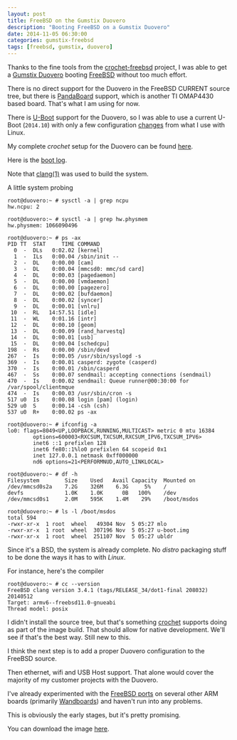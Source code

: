 ```yaml
---
layout: post
title: FreeBSD on the Gumstix Duovero
description: "Booting FreeBSD on a Gumstix Duovero"
date: 2014-11-05 06:30:00
categories: gumstix-freebsd
tags: [freebsd, gumstix, duovero]
---
```


Thanks to the fine tools from the [crochet-freebsd][crochet-freebsd] project, I was able to get a [Gumstix Duovero][duovero] booting [FreeBSD][freebsd] without too much effort.

There is no direct support for the Duovero in the FreeBSD CURRENT source tree, but there is [PandaBoard][pandaboard] support, which is another TI OMAP4430 based board. That's what I am using for now.

There is [U-Boot][uboot] support for the Duovero, so I was able to use a current U-Boot (`2014.10`) with only a few configuration [changes][uboot-duovero-patch] from what I use with Linux.

My complete *crochet* setup for the Duovero can be found [here][crochet-duovero].

Here is the [boot log][duovero-boot-log].

Note that [clang(1)][clang] was used to build the system.

A little system probing

    root@duovero:~ # sysctl -a | grep ncpu
    hw.ncpu: 2

    root@duovero:~ # sysctl -a | grep hw.physmem
    hw.physmem: 1066090496

    root@duovero:~ # ps -ax
    PID TT  STAT     TIME COMMAND
      0  -  DLs   0:02.02 [kernel]
      1  -  ILs   0:00.04 /sbin/init --
      2  -  DL    0:00.00 [cam]
      3  -  DL    0:00.04 [mmcsd0: mmc/sd card]
      4  -  DL    0:00.03 [pagedaemon]
      5  -  DL    0:00.00 [vmdaemon]
      6  -  DL    0:00.00 [pagezero]
      7  -  DL    0:00.02 [bufdaemon]
      8  -  DL    0:00.02 [syncer]
      9  -  DL    0:00.01 [vnlru]
     10  -  RL   14:57.51 [idle]
     11  -  WL    0:01.16 [intr]
     12  -  DL    0:00.10 [geom]
     13  -  DL    0:00.09 [rand_harvestq]
     14  -  DL    0:00.01 [usb]
     15  -  DL    0:00.04 [schedcpu]
    198  -  Rs    0:00.00 /sbin/devd
    267  -  Is    0:00.05 /usr/sbin/syslogd -s
    369  -  Is    0:00.01 casperd: zygote (casperd)
    370  -  Is    0:00.01 /sbin/casperd
    467  -  Ss    0:00.07 sendmail: accepting connections (sendmail)
    470  -  Is    0:00.02 sendmail: Queue runner@00:30:00 for /var/spool/clientmque
    474  -  Is    0:00.03 /usr/sbin/cron -s
    517 u0  Is    0:00.08 login [pam] (login)
    529 u0  S     0:00.14 -csh (csh)
    537 u0  R+    0:00.02 ps -ax

    root@duovero:~ # ifconfig -a
    lo0: flags=8049<UP,LOOPBACK,RUNNING,MULTICAST> metric 0 mtu 16384
            options=600003<RXCSUM,TXCSUM,RXCSUM_IPV6,TXCSUM_IPV6>
            inet6 ::1 prefixlen 128
            inet6 fe80::1%lo0 prefixlen 64 scopeid 0x1
            inet 127.0.0.1 netmask 0xff000000
            nd6 options=21<PERFORMNUD,AUTO_LINKLOCAL>

    root@duovero:~ # df -h
    Filesystem        Size    Used   Avail Capacity  Mounted on
    /dev/mmcsd0s2a    7.2G    326M    6.3G     5%    /
    devfs             1.0K    1.0K      0B   100%    /dev
    /dev/mmcsd0s1     2.0M    595K    1.4M    29%    /boot/msdos

    root@duovero:~ # ls -l /boot/msdos
    total 594
    -rwxr-xr-x  1 root  wheel   49304 Nov  5 05:27 mlo
    -rwxr-xr-x  1 root  wheel  307196 Nov  5 05:27 u-boot.img
    -rwxr-xr-x  1 root  wheel  251107 Nov  5 05:27 ubldr

Since it's a BSD, the system is already complete. No *distro* packaging stuff to be done the ways it has to with *Linux*.

For instance, here's the compiler

    root@duovero:~ # cc --version
    FreeBSD clang version 3.4.1 (tags/RELEASE_34/dot1-final 208032) 20140512
    Target: armv6--freebsd11.0-gnueabi
    Thread model: posix

I didn't install the source tree, but that's something [crochet][crochet-freebsd] supports doing as part of the image build. That should allow for native development. We'll see if that's the best way. Still new to this.

I think the next step is to add a proper Duovero configuration to the FreeBSD source.

Then ethernet, wifi and USB Host support. That alone would cover the majority of my customer projects with the Duovero.

I've already experimented with the [FreeBSD ports][freebsd-ports] on several other ARM boards (primarily [Wandboards][wandboard]) and haven't run into any problems.

This is obviously the early stages, but it's pretty promising.

You can download the image [here][img-download].

[crochet-freebsd]: https://github.com/kientzle/crochet-freebsd
[duovero]: https://store.gumstix.com/index.php/category/43/
[freebsd]: http://www.freebsd.org
[pandaboard]: http://www.pandaboard.org/
[uboot]: http://www.denx.de/wiki/U-Boot/
[uboot-duovero-patch]: https://github.com/scottellis/crochet-freebsd/tree/duovero/board/Duovero/files
[duovero-boot-log]: https://gist.github.com/scottellis/0413bd5198b94e74d319
[clang]: https://www.freebsd.org/cgi/man.cgi?query=clang&apropos=0&sektion=0&manpath=FreeBSD+11-current&arch=default&format=html
[freebsd-ports]: https://www.freebsd.org/ports/
[wandboard]: http://www.wandboard.org/
[crochet-duovero]: https://github.com/scottellis/crochet-freebsd/tree/duovero
[img-download]: https://jumpnowtek.com/downloads/freebsd/duovero/
